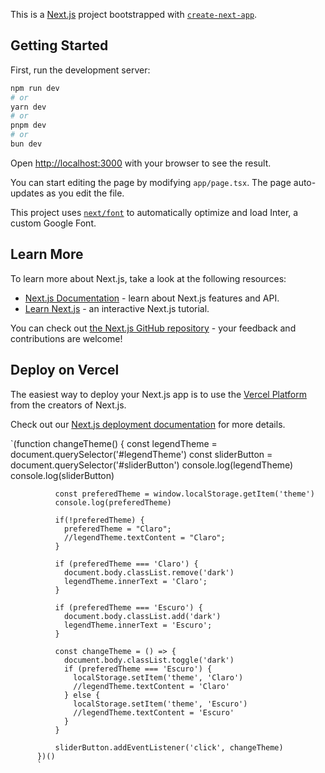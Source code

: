 This is a [Next.js](https://nextjs.org/) project bootstrapped with [`create-next-app`](https://github.com/vercel/next.js/tree/canary/packages/create-next-app).

## Getting Started

First, run the development server:

```bash
npm run dev
# or
yarn dev
# or
pnpm dev
# or
bun dev
```

Open [http://localhost:3000](http://localhost:3000) with your browser to see the result.

You can start editing the page by modifying `app/page.tsx`. The page auto-updates as you edit the file.

This project uses [`next/font`](https://nextjs.org/docs/basic-features/font-optimization) to automatically optimize and load Inter, a custom Google Font.

## Learn More

To learn more about Next.js, take a look at the following resources:

- [Next.js Documentation](https://nextjs.org/docs) - learn about Next.js features and API.
- [Learn Next.js](https://nextjs.org/learn) - an interactive Next.js tutorial.

You can check out [the Next.js GitHub repository](https://github.com/vercel/next.js/) - your feedback and contributions are welcome!

## Deploy on Vercel

The easiest way to deploy your Next.js app is to use the [Vercel Platform](https://vercel.com/new?utm_medium=default-template&filter=next.js&utm_source=create-next-app&utm_campaign=create-next-app-readme) from the creators of Next.js.

Check out our [Next.js deployment documentation](https://nextjs.org/docs/deployment) for more details.

`(function changeTheme() {
              const legendTheme = document.querySelector('#legendTheme')
              const sliderButton = document.querySelector('#sliderButton')
              console.log(legendTheme)
              console.log(sliderButton)

              const preferedTheme = window.localStorage.getItem('theme')
              console.log(preferedTheme)

              if(!preferedTheme) {
                preferedTheme = "Claro";
                //legendTheme.textContent = "Claro";
              }

              if (preferedTheme === 'Claro') {
                document.body.classList.remove('dark')
                legendTheme.innerText = 'Claro';
              }

              if (preferedTheme === 'Escuro') {
                document.body.classList.add('dark')
                legendTheme.innerText = 'Escuro';
              }

              const changeTheme = () => {
                document.body.classList.toggle('dark')
                if (preferedTheme === 'Escuro') {
                  localStorage.setItem('theme', 'Claro')
                  //legendTheme.textContent = 'Claro'
                } else {
                  localStorage.setItem('theme', 'Escuro')
                  //legendTheme.textContent = 'Escuro'
                }
              }

              sliderButton.addEventListener('click', changeTheme)
          })()
          `
